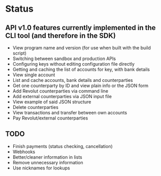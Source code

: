 # Status

## API v1.0 features currently implemented in the CLI tool (and therefore in the SDK)
- View program name and version (for use when built with the build script)
- Switching between sandbox and production APIs
- Configuring keys without editing configuration file directly
- Getting and caching the list of accounts for key, with bank details
- View single account
- List and cache accounts, bank details and counterparties
- Get one counterparty by ID and view plain info or the JSON form
- Add Revolut counterparties via command line
- Add external counterparties via JSON input file
- View example of said JSON structure
- Delete counterparties
- View transactions and transfer between own accounts
- Pay Revolut/external counterparties

## TODO
- Finish payments (status checking, cancellation)
- Webhooks
- Better/cleaner information in lists
- Remove unnecessary information
- Use nicknames for lookups
